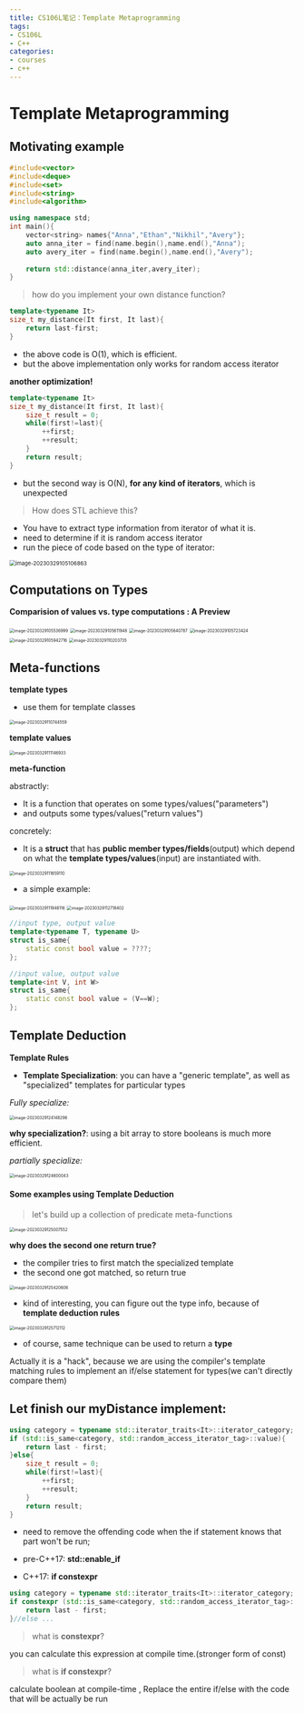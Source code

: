 ```yaml
---
title: CS106L笔记：Template Metaprogramming
tags: 
- CS106L
- C++
categories:
- courses
- c++
---
```


# Template Metaprogramming

## Motivating example

```c++
#include<vector>
#include<deque>
#include<set>
#include<string>
#include<algorithm>

using namespace std;
int main(){
    vector<string> names{"Anna","Ethan","Nikhil","Avery"};
    auto anna_iter = find(name.begin(),name.end(),"Anna");
    auto avery_iter = find(name.begin(),name.end(),"Avery");
    
    return std::distance(anna_iter,avery_iter);
}
```

> how do you implement your own distance function?

```c++
template<typename It>
size_t my_distance(It first, It last){
	return last-first;
}
```

- the above code is O(1),  which is efficient.
- but the above implementation only works for random access iterator

**another optimization!**

```c++
template<typename It>
size_t my_distance(It first, It last){
	size_t result = 0;
    while(first!=last){
        ++first;
        ++result;
    }
    return result;
}
```

- but the second way is O(N), **for any kind of iterators**, which is unexpected

> How does STL achieve this?

- You have to extract type information from iterator of what it is.
- need to determine if it is random access iterator
- run the piece of code based on the type of iterator:

<img src="https://raw.githubusercontent.com/coelien/image-hosting/master/img/202303291051896.png" alt="image-20230329105106863" style="zoom: 67%;" />

## Computations on Types

**Comparision of values vs. type computations : A Preview**

<img src="https://raw.githubusercontent.com/coelien/image-hosting/master/img/202303291055082.png" alt="image-20230329105536999" style="zoom:50%;" />

<img src="https://raw.githubusercontent.com/coelien/image-hosting/master/img/202303291056035.png" alt="image-20230329105611948" style="zoom:50%;" />

<img src="https://raw.githubusercontent.com/coelien/image-hosting/master/img/202303291056873.png" alt="image-20230329105640787" style="zoom:50%;" />

<img src="https://raw.githubusercontent.com/coelien/image-hosting/master/img/202303291057528.png" alt="image-20230329105723424" style="zoom:50%;" />

 

<img src="https://raw.githubusercontent.com/coelien/image-hosting/master/img/202303291059815.png" alt="image-20230329105942716" style="zoom:50%;" />

<img src="https://raw.githubusercontent.com/coelien/image-hosting/master/img/202303291102824.png" alt="image-20230329110203735" style="zoom:50%;" />

## Meta-functions

**template types**

- use them for template classes

<img src="https://raw.githubusercontent.com/coelien/image-hosting/master/img/202303291107666.png" alt="image-20230329110744559" style="zoom:50%;" />

**template values**

<img src="https://raw.githubusercontent.com/coelien/image-hosting/master/img/202303291111031.png" alt="image-20230329111146933" style="zoom:50%;" />

**meta-function**

abstractly:

- It is a function that operates on some types/values("parameters")
- and outputs some types/values("return values")

concretely:

- It is a **struct** that has **public member types/fields**(output) which depend on what the **template types/values**(input) are instantiated with.

<img src="https://raw.githubusercontent.com/coelien/image-hosting/master/img/202303291116242.png" alt="image-20230329111659110" style="zoom:50%;" />

- a simple example:

<img src="https://raw.githubusercontent.com/coelien/image-hosting/master/img/202303291119223.png" alt="image-20230329111946116" style="zoom:50%;" />

<img src="https://raw.githubusercontent.com/coelien/image-hosting/master/img/202303291127504.png" alt="image-20230329112718402" style="zoom:50%;" />

```c++
//input type, output value
template<typename T, typename U>
struct is_same{
    static const bool value = ????;
};

//input value, output value
template<int V, int W>
struct is_same{
    static const bool value = (V==W);
};

```

## Template Deduction

**Template Rules**

- **Template Specialization**: you can have a "generic template", as well as "specialized" templates for  particular types

*Fully specialize:*

<img src="https://raw.githubusercontent.com/coelien/image-hosting/master/img/202303291241387.png" alt="image-20230329124148296" style="zoom:50%;" />

**why specialization?**: using a bit array to store booleans is much more efficient.

*partially specialize:*

<img src="https://raw.githubusercontent.com/coelien/image-hosting/master/img/202303291246152.png" alt="image-20230329124600043" style="zoom:50%;" />

#### Some examples using Template Deduction

> let's build up a collection of predicate meta-functions

<img src="https://raw.githubusercontent.com/coelien/image-hosting/master/img/202303291250681.png" alt="image-20230329125007552" style="zoom:50%;" />

**why does the second one return true?**

- the compiler tries to first match the specialized template
- the second one got matched, so return true

<img src="https://raw.githubusercontent.com/coelien/image-hosting/master/img/202303291254740.png" alt="image-20230329125420606" style="zoom:50%;" />

- kind of interesting, you can figure out the type info, because of **template deduction rules**

<img src="https://raw.githubusercontent.com/coelien/image-hosting/master/img/202303291257238.png" alt="image-20230329125712112" style="zoom:50%;" />

- of course, same technique can be used to return a **type**

Actually it is a "hack", because we  are using the compiler's template matching rules to implement an if/else statement for types(we can't directly compare them)

## Let finish our myDistance implement:

```c++
using category = typename std::iterator_traits<It>::iterator_category;
if (std::is_same<category, std::random_access_iterator_tag>::value){
    return last - first;
}else{
    size_t result = 0;
    while(first!=last){
        ++first;
        ++result;
    }
    return result;
}
```

- need to remove the offending code when the if statement knows that part won't be run;

- pre-C++17: **std::enable_if**

- C++17: **if constexpr**

```c++
using category = typename std::iterator_traits<It>::iterator_category;
if constexpr (std::is_same<category, std::random_access_iterator_tag>::value){
    return last - first;
}//else ...
```

> what is **constexpr**?

you can calculate this expression at compile time.(stronger form of const)

> what is **if constexpr**?

calculate boolean at compile-time , Replace the entire if/else with the code that will be actually be run